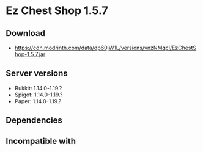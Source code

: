 # Ez Chest Shop 1.5.7

## Download
- https://cdn.modrinth.com/data/dp60jW1L/versions/vnzNMqcl/EzChestShop-1.5.7.jar

## Server versions
- Bukkit: 1.14.0-1.19.?
- Spigot: 1.14.0-1.19.?
- Paper: 1.14.0-1.19.?

## Dependencies

## Incompatible with